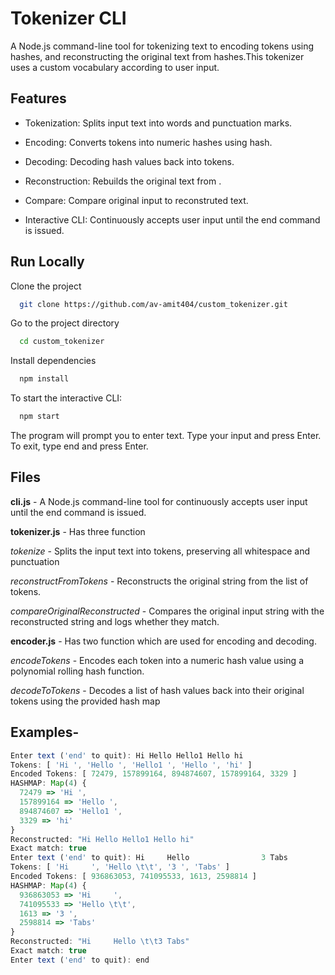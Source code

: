 # Tokenizer CLI

A Node.js command-line tool for tokenizing text to encoding tokens using hashes, and reconstructing the original text from hashes.This tokenizer uses a custom vocabulary according to user input.

## Features

- Tokenization: Splits input text into words and punctuation marks.

- Encoding: Converts tokens into numeric hashes using hash.

- Decoding: Decoding hash values back into tokens.

- Reconstruction: Rebuilds the original text from .

- Compare: Compare original input to reconstruted text.

- Interactive CLI: Continuously accepts user input until the end command is issued.

## Run Locally

Clone the project

```bash
  git clone https://github.com/av-amit404/custom_tokenizer.git
```

Go to the project directory

```bash
  cd custom_tokenizer
```

Install dependencies

```bash
  npm install
```

To start the interactive CLI:

```bash
  npm start
```

The program will prompt you to enter text. Type your input and press Enter. To exit, type end and press Enter.

## Files

**cli.js** - A Node.js command-line tool for continuously accepts user input until the end command is issued.

**tokenizer.js** - Has three function
  
  *tokenize* - Splits the input text into tokens, preserving all whitespace and punctuation

  *reconstructFromTokens* - Reconstructs the original string from the list of tokens.
  
  *compareOriginalReconstructed* - Compares the original input string with the reconstructed string and logs whether they match.

**encoder.js** - Has two function which are used for encoding and decoding.

  *encodeTokens* - Encodes each token into a numeric hash value using a polynomial rolling hash function.

  *decodeToTokens* - Decodes a list of hash values back into their original tokens using the provided hash map

## Examples-

```javascript
Enter text ('end' to quit): Hi Hello Hello1 Hello hi
Tokens: [ 'Hi ', 'Hello ', 'Hello1 ', 'Hello ', 'hi' ]
Encoded Tokens: [ 72479, 157899164, 894874607, 157899164, 3329 ]
HASHMAP: Map(4) {
  72479 => 'Hi ',
  157899164 => 'Hello ',
  894874607 => 'Hello1 ',
  3329 => 'hi'
}
Reconstructed: "Hi Hello Hello1 Hello hi"
Exact match: true
Enter text ('end' to quit): Hi     Hello                3 Tabs
Tokens: [ 'Hi     ', 'Hello \t\t', '3 ', 'Tabs' ]
Encoded Tokens: [ 936863053, 741095533, 1613, 2598814 ]
HASHMAP: Map(4) {
  936863053 => 'Hi     ',
  741095533 => 'Hello \t\t',
  1613 => '3 ',
  2598814 => 'Tabs'
}
Reconstructed: "Hi     Hello \t\t3 Tabs"
Exact match: true
Enter text ('end' to quit): end
```

